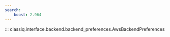 ```yaml
---
search:
    boost: 2.964
---
```


::: classiq.interface.backend.backend_preferences.AwsBackendPreferences
